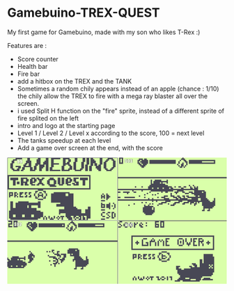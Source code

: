 # Gamebuino-TREX-QUEST
My first game for Gamebuino, made with my son who likes T-Rex :) 

Features are :
- Score counter
- Health bar
- Fire bar
- add a hitbox on the TREX and the TANK
- Sometimes a random chily appears instead of an apple (chance : 1/10) the chily allow the TREX to fire with a mega ray blaster all over the screen.
- i used Split H function on the "fire" sprite, instead of a different sprite of fire splited on the left
- intro and logo at the starting page
- Level 1 / Level 2 / Level x according to the score, 100 = next level
- The tanks speedup at each level
- Add a game over screen at the end, with the score 

![](https://github.com/Awot83/Gamebuino-TREX-QUEST/blob/master/TREX_QUEST_sc4.png?raw=true)

